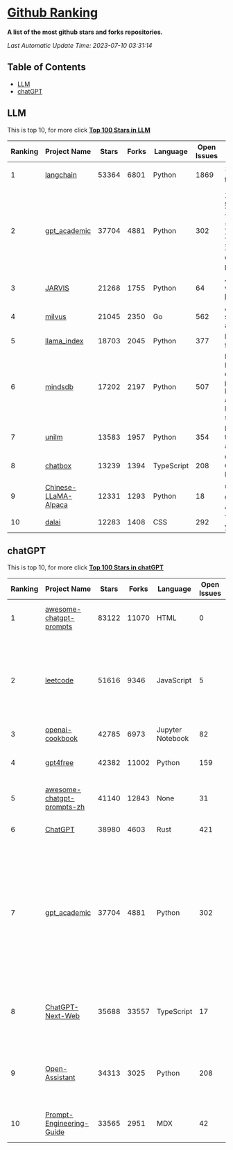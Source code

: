 [Github Ranking](./README.md)
==========

**A list of the most github stars and forks repositories.**

*Last Automatic Update Time: 2023-07-10 03:31:14*

## Table of Contents
 * [LLM](#LLM)
 * [chatGPT](#chatGPT)

## LLM

This is top 10, for more click **[Top 100 Stars in LLM](Top100/LLM.md)**

| Ranking | Project Name | Stars | Forks | Language | Open Issues | Description | Last Commit |
| ------- | ------------ | ----- | ----- | -------- | ----------- | ----------- | ----------- |
| 1 | [langchain](https://github.com/hwchase17/langchain) | 53364 | 6801 | Python | 1869 | ⚡ Building applications with LLMs through composability ⚡ | 2023-07-10T03:07:44Z |
| 2 | [gpt_academic](https://github.com/binary-husky/gpt_academic) | 37704 | 4881 | Python | 302 | 为ChatGPT/GLM提供图形交互界面，特别优化论文阅读/润色/写作体验，模块化设计，支持自定义快捷按钮&函数插件，支持Python和C++等项目剖析&自译解功能，PDF/LaTex论文翻译&总结功能，支持并行问询多种LLM模型，支持清华chatglm等本地模型。兼容复旦MOSS, llama, rwkv, 盘古, newbing, claude等 | 2023-07-09T19:41:19Z |
| 3 | [JARVIS](https://github.com/microsoft/JARVIS) | 21268 | 1755 | Python | 64 | JARVIS, a system to connect LLMs with ML community. Paper: https://arxiv.org/pdf/2303.17580.pdf | 2023-06-30T12:32:58Z |
| 4 | [milvus](https://github.com/milvus-io/milvus) | 21045 | 2350 | Go | 562 | A cloud-native vector database, storage for next generation AI applications | 2023-07-10T03:15:59Z |
| 5 | [llama_index](https://github.com/jerryjliu/llama_index) | 18703 | 2045 | Python | 377 | LlamaIndex (GPT Index) is a data framework for your LLM applications | 2023-07-10T03:02:02Z |
| 6 | [mindsdb](https://github.com/mindsdb/mindsdb) | 17202 | 2197 | Python | 507 | MindsDB is a Server for Artificial Intelligence Logic. Enabling developers to ship to production AI powered projects (from the latest LLMs, vector operations, state of the art time-series forecasting to Machine Learning) in a fast and scalable way.  | 2023-07-10T02:52:39Z |
| 7 | [unilm](https://github.com/microsoft/unilm) | 13583 | 1957 | Python | 354 | Large-scale Self-supervised Pre-training Across Tasks, Languages, and Modalities | 2023-07-06T10:00:35Z |
| 8 | [chatbox](https://github.com/Bin-Huang/chatbox) | 13239 | 1394 | TypeScript | 208 | Chatbox is a desktop app for GPT/LLM that supports Windows, Mac, Linux & Web Online | 2023-07-09T07:15:18Z |
| 9 | [Chinese-LLaMA-Alpaca](https://github.com/ymcui/Chinese-LLaMA-Alpaca) | 12331 | 1293 | Python | 18 | 中文LLaMA&Alpaca大语言模型+本地CPU/GPU训练部署 (Chinese LLaMA & Alpaca LLMs) | 2023-07-08T00:07:12Z |
| 10 | [dalai](https://github.com/cocktailpeanut/dalai) | 12283 | 1408 | CSS | 292 | The simplest way to run LLaMA on your local machine | 2023-06-30T13:51:06Z |


## chatGPT

This is top 10, for more click **[Top 100 Stars in chatGPT](Top100/chatGPT.md)**

| Ranking | Project Name | Stars | Forks | Language | Open Issues | Description | Last Commit |
| ------- | ------------ | ----- | ----- | -------- | ----------- | ----------- | ----------- |
| 1 | [awesome-chatgpt-prompts](https://github.com/f/awesome-chatgpt-prompts) | 83122 | 11070 | HTML | 0 | This repo includes ChatGPT prompt curation to use ChatGPT better. | 2023-07-09T10:24:58Z |
| 2 | [leetcode](https://github.com/azl397985856/leetcode) | 51616 | 9346 | JavaScript | 5 | 推荐免费ChatGPT网站：www.lintcode.com/chat-gpt?utm_source=tf-github-lucifer  LeetCode Solutions: A Record of My Problem Solving Journey.( leetcode题解，记录自己的leetcode解题之路。) | 2023-06-13T16:05:38Z |
| 3 | [openai-cookbook](https://github.com/openai/openai-cookbook) | 42785 | 6973 | Jupyter Notebook | 82 | Examples and guides for using the OpenAI API | 2023-07-10T03:24:53Z |
| 4 | [gpt4free](https://github.com/xtekky/gpt4free) | 42382 | 11002 | Python | 159 | The official gpt4free repository \| various collection of powerful language models | 2023-07-10T00:18:43Z |
| 5 | [awesome-chatgpt-prompts-zh](https://github.com/PlexPt/awesome-chatgpt-prompts-zh) | 41140 | 12843 | None | 31 | ChatGPT 中文调教指南。各种场景使用指南。学习怎么让它听你的话。 | 2023-07-08T15:19:33Z |
| 6 | [ChatGPT](https://github.com/lencx/ChatGPT) | 38980 | 4603 | Rust | 421 | 🔮 ChatGPT Desktop Application (Mac, Windows and Linux) | 2023-07-08T07:48:23Z |
| 7 | [gpt_academic](https://github.com/binary-husky/gpt_academic) | 37704 | 4881 | Python | 302 | 为ChatGPT/GLM提供图形交互界面，特别优化论文阅读/润色/写作体验，模块化设计，支持自定义快捷按钮&函数插件，支持Python和C++等项目剖析&自译解功能，PDF/LaTex论文翻译&总结功能，支持并行问询多种LLM模型，支持清华chatglm等本地模型。兼容复旦MOSS, llama, rwkv, 盘古, newbing, claude等 | 2023-07-09T19:41:19Z |
| 8 | [ChatGPT-Next-Web](https://github.com/Yidadaa/ChatGPT-Next-Web) | 35688 | 33557 | TypeScript | 17 | A well-designed cross-platform ChatGPT UI (Web / PWA / Linux / Win / MacOS). 一键拥有你自己的跨平台 ChatGPT 应用。 | 2023-07-10T02:10:43Z |
| 9 | [Open-Assistant](https://github.com/LAION-AI/Open-Assistant) | 34313 | 3025 | Python | 208 | OpenAssistant is a chat-based assistant that understands tasks, can interact with third-party systems, and retrieve information dynamically to do so. | 2023-07-09T19:35:57Z |
| 10 | [Prompt-Engineering-Guide](https://github.com/dair-ai/Prompt-Engineering-Guide) | 33565 | 2951 | MDX | 42 | 🐙 Guides, papers, lecture, notebooks and resources for prompt engineering | 2023-07-03T14:13:01Z |

